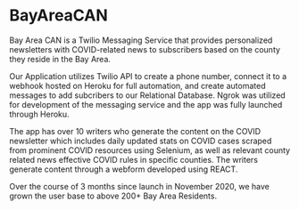 # BayAreaCAN

Bay Area CAN is a Twilio Messaging Service that provides personalized newsletters with COVID-related news to subscribers based on the county they reside in the Bay Area.

Our Application utilizes Twilio API to create a phone number, connect it to a webhook hosted on Heroku for full automation, and create automated messages to add subcribers to our Relational Database. Ngrok was utilized for development of the messaging service and the app was fully launched through Heroku. 

The app has over 10 writers who generate the content on the COVID newsletter which includes daily updated stats on COVID cases scraped from prominent COVID resources using Selenium, as well as relevant county related news effective COVID rules in specific counties. The writers generate content through a webform developed using REACT.

Over the course of 3 months since launch in November 2020, we have grown the user base to above 200+ Bay Area Residents. 
